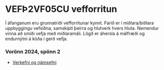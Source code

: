 # VEFÞ2VF05CU vefforritun

Í áfanganum eru grunnatriði vefforritunar kynnt. Farið er í miðlara/biðlara uppbyggingu vefsíðna, samskipti þeirra og hlutverk hvers hluta. Nemendur vinna að smíði vefja með miðlaramáli. Lögð er áhersla á málfræði og endurnýtni á kóða í gerð vefja.

### Vorönn 2024, spönn 2

* [Verkefni og námsefni](https://github.com/vefthroun/Namsefni)



